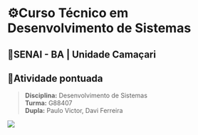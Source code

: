 # ⚙️Curso Técnico em Desenvolvimento de Sistemas
## 🏢SENAI - BA | Unidade Camaçari
## 📄Atividade pontuada
> **Disciplina:** Desenvolvimento de Sistemas\
**Turma:** G88407\
**Dupla:** Paulo Victor, Davi Ferreira

<p align="start">
  <a href="https://skillicons.dev">
    <img src="https://skillicons.dev/icons?i=html,css,tailwind,php,bash,mysql,git,github,phpstorm,vscode" />
  </a>
</p>